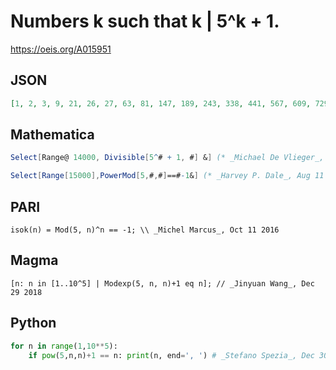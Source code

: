 # Numbers k such that k \| 5^k \+ 1\.
https://oeis.org/A015951
## JSON
```JSON
[1, 2, 3, 9, 21, 26, 27, 63, 81, 147, 189, 243, 338, 441, 567, 609, 729, 903, 1029, 1323, 1378, 1701, 1827, 2187, 2667, 2709, 3087, 3969, 4263, 4394, 4401, 5103, 5481, 6321, 6561, 7203, 8001, 8127, 9261, 9429, 11907, 12789, 13149, 13203]
```
## Mathematica
```Mathematica
Select[Range@ 14000, Divisible[5^# + 1, #] &] (* _Michael De Vlieger_, Oct 10 2016 *)
```
```Mathematica
Select[Range[15000],PowerMod[5,#,#]==#-1&] (* _Harvey P. Dale_, Aug 11 2024 *)
```
## PARI
```PARI
isok(n) = Mod(5, n)^n == -1; \\ _Michel Marcus_, Oct 11 2016
```
## Magma
```Magma
[n: n in [1..10^5] | Modexp(5, n, n)+1 eq n]; // _Jinyuan Wang_, Dec 29 2018
```
## Python
```Python
for n in range(1,10**5):
    if pow(5,n,n)+1 == n: print(n, end=', ') # _Stefano Spezia_, Dec 30 2018
```
